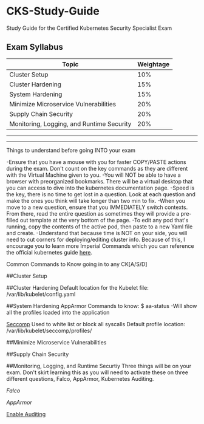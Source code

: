 # CKS-Study-Guide
Study Guide for the Certified Kubernetes Security Specialist Exam


Exam Syllabus
-----------------------------------------------------------
| Topic	                                     | Weightage  |
|--------------------------------------------|------------|
| Cluster Setup	                             | 10%        |
| Cluster Hardening	                         | 15%        |
| System Hardening	                         | 15%        |
| Minimize Microservice Vulnerabilities	     | 20%        |
| Supply Chain Security	                     | 20%        |
| Monitoring, Logging, and Runtime Security	 | 20%        |
-----------------------------------------------------------

--------------------------------------------------------

Things to understand before going INTO your exam

-Ensure that you have a mouse with you for faster COPY/PASTE actions during the exam. Don't count on the key commands as they are different with the Virtual Machine given to you. 
-You will NOT be able to have a browser with preorganized bookmarks. There will be a virtual desktop that you can access to dive into the kubernetes documentation page.
-Speed is the key, there is no time to get lost in a question. Look at each question and make the ones you think will take longer than two min to fix.
-When you move to a new question, ensure that you IMMEDIATELY switch contexts. From there, read the entire question as sometimes they will provide a pre-filled out template at the very bottom of the page. 
-To edit any pod that's running, copy the contents of the active pod, then paste to a new Yaml file and create. 
-Understand that because time is NOT on your side, you will need to cut corners for deploying/editing cluster info. Because of this, I encourage you to learn more Imperial Commands which you can reference the official kubernetes guide [here](https://kubernetes.io/docs/reference/generated/kubectl/kubectl-commands#run). 



Common Commands to Know going in to any CK[A/S/D]


##Cluster Setup



##Cluster Hardening
Default location for the Kubelet file:
/var/lib/kubelet/config.yaml


##System Hardening
AppArmor
Commands to know:
$ aa-status
  -Will show all the profiles loaded into the application


[Seccomp](https://kubernetes.io/docs/tutorials/security/seccomp/)
Used to white list or block all syscalls
Default profile location: /var/lib/kubelet/seccomp/profiles/


##Minimize Microservice Vulnerabilities



##Supply Chain Security




##Monitoring, Logging, and Runtime Securtiy
Three things will be on your exam. Don't skirt learning this as you will need to activate these on three different questions, Falco, AppArmor, Kubernetes Auditing.

_Falco_

_AppArmor_

[Enable Auditing](https://kubernetes.io/docs/tasks/debug/debug-cluster/audit/)
